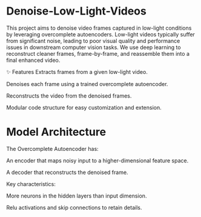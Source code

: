 # Denoise-Low-Light-Videos
This project aims to denoise video frames captured in low-light conditions by leveraging overcomplete autoencoders. Low-light videos typically suffer from significant noise, leading to poor visual quality and performance issues in downstream computer vision tasks.
We use deep learning to reconstruct cleaner frames, frame-by-frame, and reassemble them into a final enhanced video.

✨ Features
Extracts frames from a given low-light video.

  Denoises each frame using a trained overcomplete autoencoder.

  Reconstructs the video from the denoised frames.

  Modular code structure for easy customization and extension.

# Model Architecture
  The Overcomplete Autoencoder has:

  An encoder that maps noisy input to a higher-dimensional feature space.

  A decoder that reconstructs the denoised frame.

Key characteristics:

  More neurons in the hidden layers than input dimension.

  Relu activations and skip connections to retain details.
